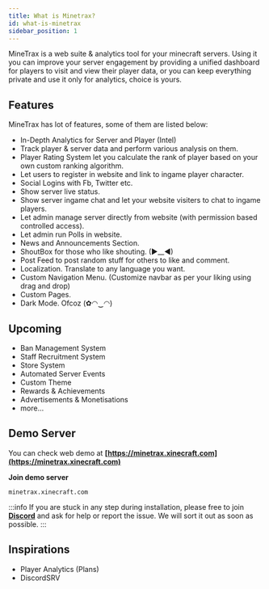 ```yaml
---
title: What is Minetrax?
id: what-is-minetrax
sidebar_position: 1
---
```


MineTrax is a web suite & analytics tool for your minecraft servers. Using it you can improve your server engagement by providing a unified dashboard for players to visit and view their player data, or you can keep everything private and use it only for analytics, choice is yours.

## Features
MineTrax has lot of features, some of them are listed below:
 - In-Depth Analytics for Server and Player (Intel)
 - Track player & server data and perform various analysis on them.
 - Player Rating System let you calculate the rank of player based on your own custom ranking algorithm.
 - Let users to register in website and link to ingame player character.
 - Social Logins with Fb, Twitter etc.
 - Show server live status.
 - Show server ingame chat and let your website visiters to chat to ingame players.
 - Let admin manage server directly from website (with permission based controlled access).
 - Let admin run Polls in website.
 - News and Announcements Section.
 - ShoutBox for those who like shouting. (►__◄)
 - Post Feed to post random stuff for others to like and comment.
 - Localization. Translate to any language you want.
 - Custom Navigation Menu. (Customize navbar as per your liking using drag and drop)
 - Custom Pages.
 - Dark Mode. Ofcoz (✿◠‿◠)

## Upcoming
 - Ban Management System
 - Staff Recruitment System
 - Store System
 - Automated Server Events
 - Custom Theme
 - Rewards & Achievements
 - Advertisements & Monetisations
 - more...

## Demo Server
You can check web demo at **[https://minetrax.xinecraft.com](https://minetrax.xinecraft.com)**

**Join demo server**
```
minetrax.xinecraft.com
```

:::info
If you are stuck in any step during installation, please free to join **[Discord](https://discord.gg/Hzfj27k)** and ask for help or report the issue. We will sort it out as soon as possible.
:::

## Inspirations
 - Player Analytics (Plans)
 - DiscordSRV